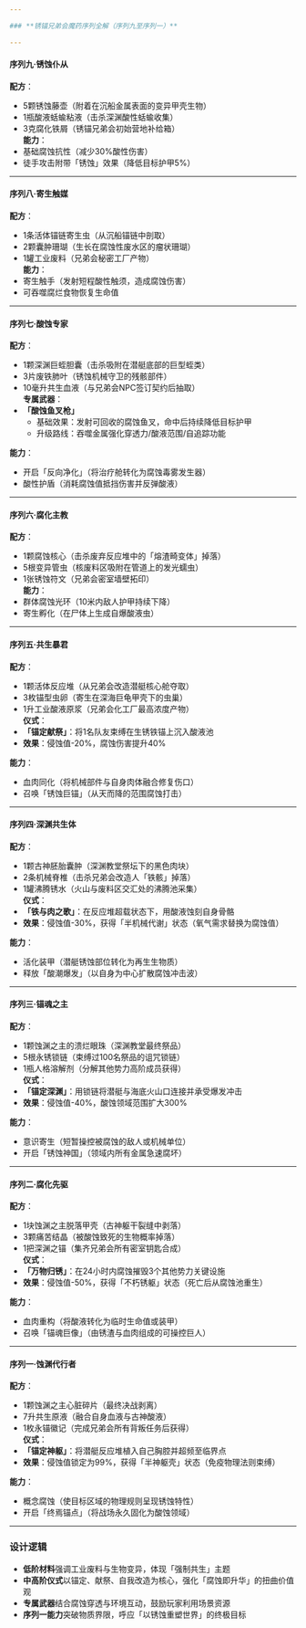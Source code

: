 ```yaml
---

### **锈锚兄弟会魔药序列全解（序列九至序列一）**

---
```


#### **序列九·锈蚀仆从**  
**配方**：  
- 5颗锈蚀藤壶（附着在沉船金属表面的变异甲壳生物）  
- 1瓶酸液蛞蝓粘液（击杀深渊酸性蛞蝓收集）  
- 3克腐化铁屑（锈锚兄弟会初始营地补给箱）  
**能力**：  
- 基础腐蚀抗性（减少30%酸性伤害）  
- 徒手攻击附带「锈蚀」效果（降低目标护甲5%）  

---

#### **序列八·寄生触媒**  
**配方**：  
- 1条活体锚链寄生虫（从沉船锚链中剖取）  
- 2颗囊肿珊瑚（生长在腐蚀性废水区的瘤状珊瑚）  
- 1罐工业废料（兄弟会秘密工厂产物）  
**能力**：  
- 寄生触手（发射短程酸性触须，造成腐蚀伤害）  
- 可吞噬腐烂食物恢复生命值  

---

#### **序列七·酸蚀专家**  
**配方**：  
- 1颗深渊巨蛭胆囊（击杀吸附在潜艇底部的巨型蛭类）  
- 3片废铁肺叶（锈蚀机械守卫的残骸部件）  
- 10毫升共生血液（与兄弟会NPC签订契约后抽取）  
**专属武器**：  
- **「酸蚀鱼叉枪」**  
  - 基础效果：发射可回收的腐蚀鱼叉，命中后持续降低目标护甲  
  - 升级路线：吞噬金属强化穿透力/酸液范围/自追踪功能  

**能力**：  
- 开启「反向净化」（将治疗舱转化为腐蚀毒雾发生器）  
- 酸性护盾（消耗腐蚀值抵挡伤害并反弹酸液）  

---

#### **序列六·腐化主教**  
**配方**：  
- 1颗腐蚀核心（击杀废弃反应堆中的「熔渣畸变体」掉落）  
- 5根变异管虫（核废料区吸附在管道上的发光蠕虫）  
- 1张锈蚀符文（兄弟会密室墙壁拓印）  
**能力**：  
- 群体腐蚀光环（10米内敌人护甲持续下降）  
- 寄生孵化（在尸体上生成自爆酸液虫）  

---

#### **序列五·共生暴君**  
**配方**：  
- 1颗活体反应堆（从兄弟会改造潜艇核心舱夺取）  
- 3枚锚型虫卵（寄生在深海巨龟甲壳下的虫巢）  
- 1升工业酸液原浆（兄弟会化工厂最高浓度产物）  
**仪式**：  
- **「锚定献祭」**：将1名队友束缚在生锈铁锚上沉入酸液池  
- **效果**：侵蚀值-20%，腐蚀伤害提升40%  

**能力**：  
- 血肉同化（将机械部件与自身肉体融合修复伤口）  
- 召唤「锈蚀巨锚」（从天而降的范围腐蚀打击）  

---

#### **序列四·深渊共生体**  
**配方**：  
- 1颗古神胚胎囊肿（深渊教堂祭坛下的黑色肉块）  
- 2条机械脊椎（击杀兄弟会改造人「铁骸」掉落）  
- 1罐沸腾锈水（火山与废料区交汇处的沸腾池采集）  
**仪式**：  
- **「铁与肉之歌」**：在反应堆超载状态下，用酸液蚀刻自身骨骼  
- **效果**：侵蚀值-30%，获得「半机械代谢」状态（氧气需求替换为腐蚀值）  

**能力**：  
- 活化装甲（潜艇锈蚀部位转化为再生生物质）  
- 释放「酸潮爆发」（以自身为中心扩散腐蚀冲击波）  

---

#### **序列三·锚魂之主**  
**配方**：  
- 1颗蚀渊之主的溃烂眼珠（深渊教堂最终祭品）  
- 5根永锈锁链（束缚过100名祭品的诅咒锁链）  
- 1瓶人格溶解剂（分解其他势力高阶成员获得）  
**仪式**：  
- **「锚定深渊」**：用锁链将潜艇与海底火山口连接并承受爆发冲击  
- **效果**：侵蚀值-40%，酸蚀领域范围扩大300%  

**能力**：  
- 意识寄生（短暂操控被腐蚀的敌人或机械单位）  
- 开启「锈蚀神国」（领域内所有金属急速腐坏）  

---

#### **序列二·腐化先驱**  
**配方**：  
- 1块蚀渊之主脱落甲壳（古神躯干裂缝中剥落）  
- 3颗痛苦结晶（被酸蚀致死的生物概率掉落）  
- 1把深渊之锚（集齐兄弟会所有密室钥匙合成）  
**仪式**：  
- **「万物归锈」**：在24小时内腐蚀摧毁3个其他势力关键设施  
- **效果**：侵蚀值-50%，获得「不朽锈躯」状态（死亡后从腐蚀池重生）  

**能力**：  
- 血肉重构（将酸液转化为临时生命值或装甲）  
- 召唤「锚魂巨像」（由锈渣与血肉组成的可操控巨人）  

---

#### **序列一·蚀渊代行者**  
**配方**：  
- 1颗蚀渊之主心脏碎片（最终决战剥离）  
- 7升共生原液（融合自身血液与古神酸液）  
- 1枚永锚徽记（完成兄弟会所有背叛任务后获得）  
**仪式**：  
- **「锚定神躯」**：将潜艇反应堆植入自己胸腔并超频至临界点  
- **效果**：侵蚀值锁定为99%，获得「半神躯壳」状态（免疫物理法则束缚）  

**能力**：  
- 概念腐蚀（使目标区域的物理规则呈现锈蚀特性）  
- 开启「终焉锚点」（将战场永久固化为酸蚀领域）  

---

### **设计逻辑**  
- **低阶材料**强调工业废料与生物变异，体现「强制共生」主题  
- **中高阶仪式**以锚定、献祭、自我改造为核心，强化「腐蚀即升华」的扭曲价值观  
- **专属武器**结合腐蚀穿透与环境互动，鼓励玩家利用场景资源  
- **序列一能力**突破物质界限，呼应「以锈蚀重塑世界」的终极目标